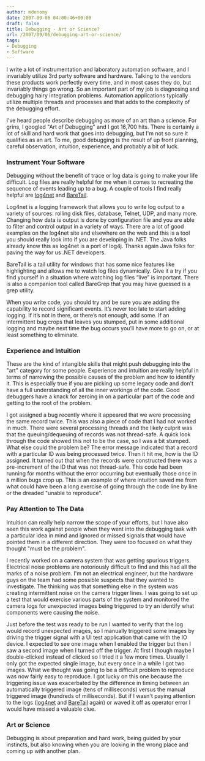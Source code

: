 ```yaml
---
author: mdenomy
date: 2007-09-06 04:00:46+00:00
draft: false
title: Debugging - Art or Science?
url: /2007/09/06/debugging-art-or-science/
tags:
- Debugging
- Software
---
```


I write a lot of instrumentation and laboratory automation software, and I invariably utilize 3rd party software and hardware. Talking to the  vendors these products work perfectly every time, and in most cases they do, but invariably things go wrong. So an important part of my job is diagnosing and debugging hairy integration problems. Automation applications typically utilize multiple threads and processes and that adds to the complexity of  the debugging effort.

I've heard people describe debugging as more of an art than a science.  For grins, I googled "Art of Debugging" and I got 16,700 hits.  There is certainly a lot of skill and hard work that goes into debugging, but I'm not so sure it qualifies as an art.  To me, good debugging is the result of up front planning, careful observation, intuition, experience, and probably a bit of luck.

### Instrument Your Software

Debugging without the benefit of trace or log data is going to make your life difficult.  Log files are really helpful for me when it comes to recreating the sequence of events leading up to a bug.  A couple of tools I find really helpful are [log4net](http://logging.apache.org/log4net/) and [BareTail](http://www.baremetalsoft.com/baretail/).

Log4net is a logging framework that allows you to write log output to a variety of sources: rolling disk files, database, Telnet, UDP, and many more.  Changing how data is output is done by configuration file and you are able to filter and control output in a variety of ways.  There are a lot of good examples on the log4net site and elsewhere on the web  and this is a tool you should really look into if you are developing in .NET.  The Java folks already know this as log4net is a port of log4j.  Thanks again Java folks for paving the way for us .NET developers.

BareTail is a tail utility for windows that has some nice features like highlighting and allows me to watch log files dynamically. Give it a try if you find yourself in a situation where watching log files “live” is important.  There is also a companion tool called BareGrep that you may have guessed is a grep utility.

When you write code, you should try and be sure you are adding the capability to record significant events. It’s never too late to start adding logging.  If it’s not in there, or there’s not enough, add some.  If an intermittent bug crops that leaves you stumped, put in some additional logging and maybe next time the bug occurs you’ll have more to go on, or at least something to eliminate.


### Experience and Intuition

These are the kind of intangible skills that might push debugging into the "art" category for some people.  Experience and intuition are really helpful in terms of narrowing the possible causes of the problem and how to identify it.  This is especially true if you are picking up some legacy code and don't have a full understanding of all the inner workings of the code.   Good debuggers have a knack for zeroing in on a particular part of the code and getting to the root of the problem.

I got assigned a bug recently where it appeared that we were processing the same record twice.  This was also a piece of code that I had not worked in much.  There were several processing threads and the likely culprit was that the queuing/dequeuing of records was not thread-safe.  A quick look through the code showed this not to be the case, so I was a bit stumped.  What else could the problem be?  The error message indicated that a record with a particular ID was being processed twice.   Then it hit me, how is the ID assigned.  It turned out that when the records were constructed there was a pre-increment of the ID that was not thread-safe.  This code had been running for months without the error occurring but eventually those once in a million bugs crop up.  This is an example of where intuition saved me from what could have been a long exercise of going through the code line by line or the dreaded "unable to reproduce".


### Pay Attention to The Data

Intuition can really help narrow the scope of your efforts, but I have also seen this work against people when they went into the debugging task with a particular idea in mind and ignored or missed signals that would have pointed them in a different direction.  They were too focused on what they thought "must be the problem".

I recently worked on a camera system that was getting spurious triggers.  Electrical noise problems are notoriously difficult to find and this had all the marks of a noise problem.  I'm not an electrical engineer, but the hardware guys on the team had some possible suspects that they wanted to investigate.  The thinking was that something else in the system was creating intermittent noise on the camera trigger lines.  I was going to set up a test that would exercise various parts of the system and monitored the camera logs for unexpected images being triggered to try an identify what components were causing the noise.


Just before the test was ready to be run I wanted to verify that the log would record unexpected images, so I manually triggered some images by driving the trigger signal with a UI test application that came with the IO device.  I expected to see one image when I enabled the trigger but then I saw a second image when I turned off the trigger.  At first I though maybe I double-clicked instead of clicked so I tried it a few more times. Usually I only got the expected single image, but every once in a while I got two images.  What we thought was going to be a difficult problem to reproduce was now fairly easy to reproduce.  I got lucky on this one because the triggering issue was exacerbated by the difference in timing between an automatically triggered image (tens of milliseconds) versus the manual triggered image (hundreds of milliseconds).  But if I wasn't paying attention to the logs ([log4net](http://logging.apache.org/log4net/) and [BareTail](http://www.baremetalsoft.com/baretail/) again) or waved it off as operator error I would have missed a valuable clue.

### Art or Science
Debugging is about preparation and hard work, being guided by your instincts, but also knowing when you are looking in the wrong place and coming up with another plan.

